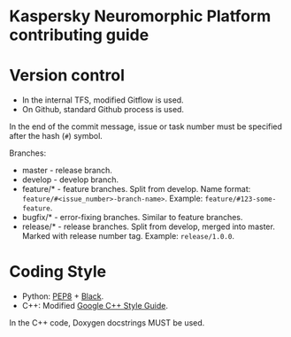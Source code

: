 # Kaspersky Neuromorphic Platform contributing guide

# Version control

- In the internal TFS, modified Gitflow is used.
- On Github, standard Github process is used.

In the end of the commit message, issue or task number must be specified after the hash (`#`) symbol.

Branches:

- master - release branch.
- develop - develop branch.
- feature/\* - feature branches. Split from develop. Name format: `feature/#<issue_number>-branch-name>`. Example: `feature/#123-some-feature`.
- bugfix/\* - error-fixing branches. Similar to feature branches.
- release/\* - release branches. Split from develop, merged into master. Marked with release number tag. Example: `release/1.0.0`.

# Coding Style

- Python: [PEP8](https://www.python.org/dev/peps/pep-0008/) + [Black](https://github.com/psf/black).
- C++: Modified [Google C++ Style Guide](https://google.github.io/styleguide/cppguide.html).

In the C++ code, Doxygen docstrings MUST be used.
